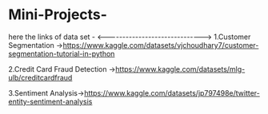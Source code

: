# Mini-Projects-
here the links of  data set -
<------------------------------>
1.Customer Segmentation ->https://www.kaggle.com/datasets/vjchoudhary7/customer-segmentation-tutorial-in-python


2.Credit Card Fraud Detection ->https://www.kaggle.com/datasets/mlg-ulb/creditcardfraud


3.Sentiment Analysis->https://www.kaggle.com/datasets/jp797498e/twitter-entity-sentiment-analysis
